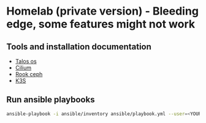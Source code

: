# Homelab (private version) - Bleeding edge, some features might not work

## Tools and installation documentation

- [Talos os](docs/talos-os.md)
- [Cilium](docs/cilium.md)
- [Rook ceph](docs/rook-ceph.md)
- [K3S](docs/k3s.md)

## Run ansible playbooks

```bash
ansible-playbook -i ansible/inventory ansible/playbook.yml --user=<YOUR-USER> --ask-pass -v
```